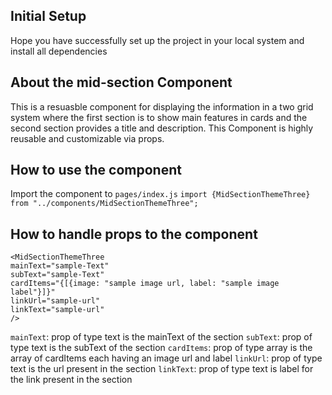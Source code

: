 ## Initial Setup

Hope you have successfully set up the project in your local system and install all dependencies

## About the mid-section Component

This is a resuasble component for displaying the information in a two grid system where the first section is to show main features in cards
and the second section provides a title and description. This Component is highly reusable and customizable via props.

## How to use the component

Import the component to `pages/index.js`
`import {MidSectionThemeThree} from "../components/MidSectionThemeThree";`

## How to handle props to the component

```
<MidSectionThemeThree
mainText="sample-Text"
subText="sample-Text"
cardItems="{[{image: "sample image url, label: "sample image label"}]}"
linkUrl="sample-url"
linkText="sample-url"
/>
```

`mainText`: prop of type text is the mainText of the section
`subText`: prop of type text is the subText of the section
`cardItems`: prop of type array is the array of cardItems each having an image url and label
`linkUrl`: prop of type text is the url present in the section
`linkText`: prop of type text is label for the link present in the section
